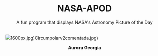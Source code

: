 <div align="center">
  <h1>
    NASA-APOD
  </h1>
</div>
  
<div align="center">
  A fun program that displays NASA's Astronomy Picture of the Day
</div>

<br>

![](https://apod.nasa.gov/apod/image/2405/WrightDobbs_Georgia_Aurora_2.jpg)1600px.jpg)Circumpolarv2comentada.jpg)

<p align = "center">
  <b>Aurora Georgia</b>
</p>
